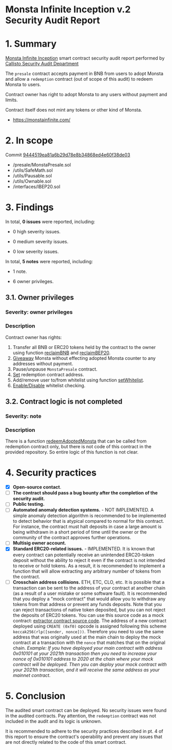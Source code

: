 # Monsta Infinite Inception v.2 Security Audit Report

# 1. Summary

[Monsta Infinite Inception](https://gitlab.com/monsta-infinite/moni-smart-contracts/-/tree/9444519ea81a6b29d78e8b34868ed4e60f38de03/contracts) smart contract security audit report performed by [Callisto Security Audit Department](https://github.com/EthereumCommonwealth/Auditing)

The `presale` contract accepts payment in BNB from users to adopt Monsta and allow a `redemption` contract (out of scope of this audit) to redeem Monsta to users. 

Contract owner has right to adopt Monsta to any users without payment and limits. 

Contract itself does not mint any tokens or other kind of Monsta.

- https://monstainfinite.com/

# 2. In scope

Commit [9444519ea81a6b29d78e8b34868ed4e60f38de03](https://gitlab.com/monsta-infinite/moni-smart-contracts/-/tree/9444519ea81a6b29d78e8b34868ed4e60f38de03/contracts)

- /presale/MonstaPresale.sol
- /utils/SafeMath.sol
- /utils/Pausable.sol
- /utils/Ownable.sol
- /interfaces/IBEP20.sol

# 3. Findings

In total, **0 issues** were reported, including:

- 0 high severity issues.

- 0 medium severity issues.

- 0 low severity issues.

In total, **5 notes** were reported, including:

- 1 note.

- 6 owner privileges.



## 3.1. Owner privileges

### Severity: owner privileges

### Description

Contract owner has rights:
1. Transfer all BNB or ERC20 tokens held by the contract to the owner using function [reclaimBNB](https://gitlab.com/monsta-infinite/moni-smart-contracts/-/blob/9444519ea81a6b29d78e8b34868ed4e60f38de03/contracts/presale/MonstaPresale.sol#L104) and [reclaimBEP20](https://gitlab.com/monsta-infinite/moni-smart-contracts/-/blob/9444519ea81a6b29d78e8b34868ed4e60f38de03/contracts/presale/MonstaPresale.sol#L111).
2. [Giveaway](https://gitlab.com/monsta-infinite/moni-smart-contracts/-/blob/9444519ea81a6b29d78e8b34868ed4e60f38de03/contracts/presale/MonstaPresale.sol#L88) Monsta without effecting adopted Monsta counter to any addresses without payment.
3. Pause/unpause `MonstaPresale` contract.
4. [Set](https://gitlab.com/monsta-infinite/moni-smart-contracts/-/blob/9444519ea81a6b29d78e8b34868ed4e60f38de03/contracts/presale/MonstaPresale.sol#L69) redemption contract address.
5. Add/remove user to/from whitelist using function [setWhitelist](https://gitlab.com/monsta-infinite/moni-smart-contracts/-/blob/9444519ea81a6b29d78e8b34868ed4e60f38de03/contracts/presale/MonstaPresale.sol#L121).
6. [Enable/Disable](https://gitlab.com/monsta-infinite/moni-smart-contracts/-/blob/9444519ea81a6b29d78e8b34868ed4e60f38de03/contracts/presale/MonstaPresale.sol#L131) whitelist checking.


## 3.2. Contract logic is not completed

### Severity: note

### Description

There is a function [redeemAdoptedMonsta](https://gitlab.com/monsta-infinite/moni-smart-contracts/-/blob/9444519ea81a6b29d78e8b34868ed4e60f38de03/contracts/presale/MonstaPresale.sol#L68-74) that can be called from redemption contract only, but there is not code of this contract in the provided repository. So entire logic of this function is not clear.

# 4. Security practices

- [x] **Open-source contact**.
- [ ] **The contract should pass a bug bounty after the completion of the security audit.**
- [ ] **Public testing.**
- [ ] **Automated anomaly detection systems.** - NOT IMPLEMENTED. A simple anomaly detection algorithm is recommended to be implemented to detect behavior that is atypical compared to normal for this contract. For instance, the contract must halt deposits in case a large amount is being withdrawn in a short period of time until the owner or the community of the contract approves further operations.
- [ ] **Multisig owner account.**
- [x] **Standard ERC20-related issues.** - IMPLEMENTED. It is known that every contract can potentially receive an unintended ERC20-token deposit without the ability to reject it even if the contract is not intended to receive or hold tokens. As a result, it is recommended to implement a function that will allow extracting any arbitrary number of tokens from the contract.
- [ ] **Crosschain address collisions.** ETH, ETC, CLO, etc. It is possible that a transaction can be sent to the address of your contract at another chain (as a result of a user mistake or some software fault). It is recommended that you deploy a "mock contract" that would allow you to withdraw any tokens from that address or prevent any funds deposits. Note that you can reject transactions of native token deposited, but you can not reject the deposits of ERC20 tokens. You can use this source code as a mock contract: [extractor contract source code](https://github.com/EthereumCommonwealth/GNT-emergency-extractor-contract/blob/master/extractor.sol). The address of a new contract deployed using `CREATE (0xf0)` opcode is assigned following this scheme `keccak256(rlp([sender, nonce]))`. Therefore you need to use the same address that was originally used at the main chain to deploy the mock contract at a transaction with the `nonce` that matches that on the original chain. _Example: If you have deployed your main contract with address 0x010101 at your 2021th transaction then you need to increase your nonce of 0x010101 address to 2020 at the chain where your mock contract will be deployed. Then you can deploy your mock contract with your 2021th transaction, and it will receive the same address as your mainnet contract._

# 5. Conclusion

The audited smart contract can be deployed. No security issues were found in the audited contracts. Pay attention, the `redemption` contract was not included in the audit and its logic is unknown.

It is recommended to adhere to the security practices described in pt. 4 of this report to ensure the contract's operability and prevent any issues that are not directly related to the code of this smart contract.
